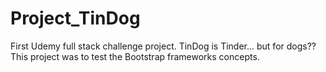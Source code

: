 # Project_TinDog
First Udemy full stack challenge project. TinDog is Tinder... but for dogs?? This project was to test the Bootstrap frameworks concepts.
